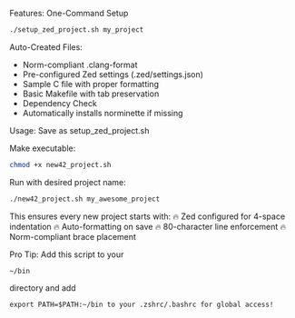 Features:
One-Command Setup

```bash
./setup_zed_project.sh my_project
```
Auto-Created Files:

*    Norm-compliant .clang-format
*    Pre-configured Zed settings (.zed/settings.json)
*    Sample C file with proper formatting
*    Basic Makefile with tab preservation
*    Dependency Check
*    Automatically installs norminette if missing

Usage:
Save as setup_zed_project.sh

Make executable:

```bash
chmod +x new42_project.sh
```
Run with desired project name:

```bash
./new42_project.sh my_awesome_project

```
This ensures every new project starts with:
🔥 Zed configured for 4-space indentation
🔥 Auto-formatting on save
🔥 80-character line enforcement
🔥 Norm-compliant brace placement

Pro Tip: Add this script to your 
```
~/bin
```
directory and add 
```
export PATH=$PATH:~/bin to your .zshrc/.bashrc for global access!
```
